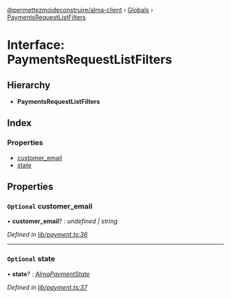 [@permettezmoideconstruire/alma-client](../README.md) › [Globals](../globals.md) › [PaymentsRequestListFilters](paymentsrequestlistfilters.md)

# Interface: PaymentsRequestListFilters

## Hierarchy

* **PaymentsRequestListFilters**

## Index

### Properties

* [customer_email](paymentsrequestlistfilters.md#optional-customer_email)
* [state](paymentsrequestlistfilters.md#optional-state)

## Properties

### `Optional` customer_email

• **customer_email**? : *undefined | string*

*Defined in [lib/payment.ts:36](https://github.com/permettez-moi-de-construire/alma-client/blob/23f101f/src/lib/payment.ts#L36)*

___

### `Optional` state

• **state**? : *[AlmaPaymentState](../enums/almapaymentstate.md)*

*Defined in [lib/payment.ts:37](https://github.com/permettez-moi-de-construire/alma-client/blob/23f101f/src/lib/payment.ts#L37)*
